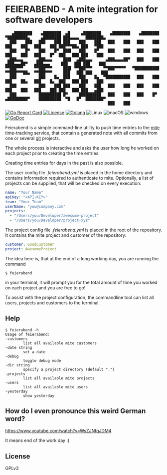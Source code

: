 # FEIERABEND - A mite integration for software developers

    
       ▄████████    ▄████████  ▄█     ▄████████    ▄████████    ▄████████ ▀█████████▄     ▄████████ ███▄▄▄▄   ████████▄  
      ███    ███   ███    ███ ███    ███    ███   ███    ███   ███    ███   ███    ███   ███    ███ ███▀▀▀██▄ ███   ▀███ 
      ███    █▀    ███    █▀  ███▌   ███    █▀    ███    ███   ███    ███   ███    ███   ███    █▀  ███   ███ ███    ███ 
     ▄███▄▄▄      ▄███▄▄▄     ███▌  ▄███▄▄▄      ▄███▄▄▄▄██▀   ███    ███  ▄███▄▄▄██▀   ▄███▄▄▄     ███   ███ ███    ███ 
    ▀▀███▀▀▀     ▀▀███▀▀▀     ███▌ ▀▀███▀▀▀     ▀▀███▀▀▀▀▀   ▀███████████ ▀▀███▀▀▀██▄  ▀▀███▀▀▀     ███   ███ ███    ███ 
      ███          ███    █▄  ███    ███    █▄  ▀███████████   ███    ███   ███    ██▄   ███    █▄  ███   ███ ███    ███ 
      ███          ███    ███ ███    ███    ███   ███    ███   ███    ███   ███    ███   ███    ███ ███   ███ ███   ▄███ 
      ███          ██████████ █▀     ██████████   ███    ███   ███    █▀  ▄█████████▀    ██████████  ▀█   █▀  ████████▀  
                                                  ███    ███                                                             

[![Go Report Card](https://goreportcard.com/badge/github.com/dreadl0ck/feierabend)](https://goreportcard.com/report/github.com/dreadl0ck/feierabend)
[![License](https://img.shields.io/badge/License-GPLv3-blue.svg)](https://raw.githubusercontent.com/dreadl0ck/feierabend/master/docs/LICENSE)
[![Golang](https://img.shields.io/badge/Go-1.11-blue.svg)](https://golang.org)
![Linux](https://img.shields.io/badge/Supports-Linux-green.svg)
![macOS](https://img.shields.io/badge/Supports-macOS-green.svg)
![windows](https://img.shields.io/badge/Supports-windows-green.svg)
[![GoDoc](https://img.shields.io/badge/godoc-reference-blue.svg)](https://godoc.org/github.com/dreadl0ck/feierabend)

Feierabend is a simple command-line utility to push time entries to the [mite](https://mite.yo.lk) time-tracking service,
that contain a generated note with all commits from one or several [git](https://git-scm.com) projects.

The whole process is interactive and asks the user how long he worked on each project prior to creating the time entries.

Creating time entries for days in the past is also possible.

The user config file *.feierabend.yml* is placed in the home directory and contains information required to authenticate to mite.
Optionally, a list of projects can be supplied, that will be checked on every execution:

```yaml
name: "Your Name"
apiKey: "<API-KEY>"
team: "Your Team"
userName: "you@company.com"
projects:
  - "/Users/you/Developer/awesome-project"
  - "/Users/you/Developer/project-xyz"
```

The project config file *.feierabend.yml* is placed in the root of the repository.
It contains the mite project and customer of the repository:

```yaml
customer: GoodCustomer
project: AwesomeProject
```

The idea here is, that at the end of a long working day, you are running the command

    $ feierabend

in your terminal, it will prompt you for the total amount of time you worked on each project and you are free to go!

To assist with the project configuration, the commandline tool can list all users, projects and customers to the terminal.

## Help

    $ feierabend -h
    Usage of feierabend:
    -customers
            list all available mite customers
    -date string
            set a date
    -debug
            toggle debug mode
    -dir string
            specify a project directory (default ".")
    -projects
            list all available mite projects
    -users
            list all available mite users
    -yesterday
            show yesterday

## How do I even pronounce this weird German word?

https://www.youtube.com/watch?v=WsZJNfqJDM4

It means end of the work day :)

## License

GPLv3